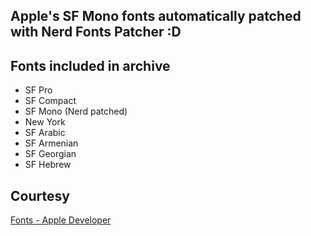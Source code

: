 ## Apple's SF Mono fonts automatically patched with Nerd Fonts Patcher :D

## Fonts included in archive

- SF Pro
- SF Compact
- SF Mono (Nerd patched)
- New York
- SF Arabic
- SF Armenian
- SF Georgian
- SF Hebrew

## Courtesy

[Fonts - Apple Developer](https://developer.apple.com/fonts/)
